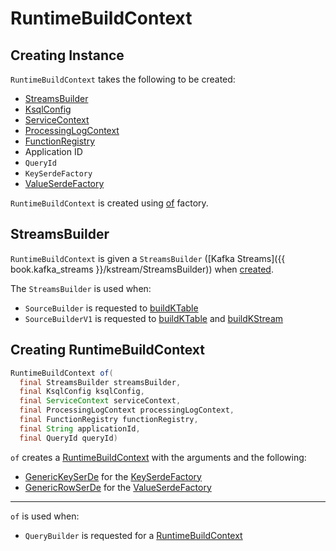 # RuntimeBuildContext

## Creating Instance

`RuntimeBuildContext` takes the following to be created:

* [StreamsBuilder](#streamsBuilder)
* <span id="ksqlConfig"> [KsqlConfig](KsqlConfig.md)
* <span id="serviceContext"> [ServiceContext](ServiceContext.md)
* <span id="processingLogContext"> [ProcessingLogContext](monitoring/ProcessingLogContext.md)
* <span id="functionRegistry"> [FunctionRegistry](FunctionRegistry.md)
* <span id="applicationId"> Application ID
* <span id="queryId"> `QueryId`
* <span id="keySerdeFactory"> `KeySerdeFactory`
* <span id="valueSerdeFactory"> [ValueSerdeFactory](ValueSerdeFactory.md)

`RuntimeBuildContext` is created using [of](#of) factory.

## <span id="streamsBuilder"><span id="getStreamsBuilder"> StreamsBuilder

`RuntimeBuildContext` is given a `StreamsBuilder` ([Kafka Streams]({{ book.kafka_streams }}/kstream/StreamsBuilder)) when [created](#creating-instance).

The `StreamsBuilder` is used when:

* `SourceBuilder` is requested to [buildKTable](SourceBuilder.md#buildKTable)
* `SourceBuilderV1` is requested to [buildKTable](SourceBuilderV1.md#buildKTable) and [buildKStream](SourceBuilderV1.md#buildKStream)

## <span id="of"> Creating RuntimeBuildContext

```java
RuntimeBuildContext of(
  final StreamsBuilder streamsBuilder,
  final KsqlConfig ksqlConfig,
  final ServiceContext serviceContext,
  final ProcessingLogContext processingLogContext,
  final FunctionRegistry functionRegistry,
  final String applicationId,
  final QueryId queryId)
```

`of` creates a [RuntimeBuildContext](#creating-instance) with the arguments and the following:

* [GenericKeySerDe](GenericKeySerDe.md) for the [KeySerdeFactory](#keySerdeFactory)
* [GenericRowSerDe](GenericRowSerDe.md) for the [ValueSerdeFactory](#valueSerdeFactory)

---

`of` is used when:

* `QueryBuilder` is requested for a [RuntimeBuildContext](QueryBuilder.md#buildContext)
